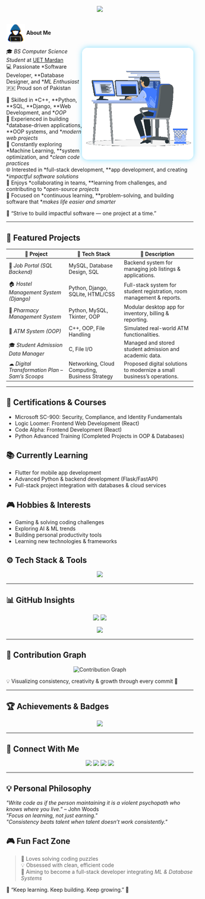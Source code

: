 <!-- ✨ Animated Typing Header -->
<p align="center">
  <a href="https://github.com/YUET-944">
    <img src="https://readme-typing-svg.herokuapp.com?font=Fira+Code&weight=700&size=28&duration=3000&pause=1000&color=00BFFF&center=true&vCenter=true&width=800&lines=%F0%9F%91%8B%20Assalam-o-Alaikum!;%20I'm%20Muhammad%20Younas%20Khan;%20Full%20Stack%20Web%20Developer;%20Custom%20Software%20Developer;%20Database%20Designer;%20AI%20%20Module%20Trainer;%20Welcome%20to%20My%20GitHub%20Universe!"/>
  </a>
</p>

## <p align="center">
  <img src="https://github.com/YUET-944/YUET-944/raw/main/about_me.gif" width="50" style="vertical-align: middle;"/>  **About Me** 
</p>

<p align="center">
  <img src="https://github.com/YUET-944/YUET-944/raw/main/Right_Side.gif" width="300" align="right" style="border-radius: 15px; box-shadow: 0px 0px 15px rgba(0,191,255,0.5);"/>
</p>

🎓 *BS Computer Science Student* at [UET Mardan](https://uetmardan.edu.pk/)  
💻 Passionate *Software Developer, **Database Designer, and **ML Enthusiast*  
🇵🇰 Proud son of Pakistan  

💬 Skilled in *C++, **Python, **SQL, **Django, **Web Development, and **OOP*  
🧩 Experienced in building *database-driven applications, **OOP systems, and **modern web projects*  
🚀 Constantly exploring *Machine Learning, **system optimization, and **clean code practices*  
🌐 Interested in *full-stack development, **app development, and creating **impactful software solutions*  
🤝 Enjoys *collaborating in teams, **learning from challenges, and contributing to **open-source projects*  
🎯 Focused on *continuous learning, **problem-solving, and building software that **makes life easier and smarter*  

💭 “Strive to build impactful software — one project at a time.”

---

## 🌟 Featured Projects

| 🔧 Project | 🧱 Tech Stack | 📘 Description |
|-------------|---------------|----------------|
| 💼 *Job Portal (SQL Backend)* | MySQL, Database Design, SQL | Backend system for managing job listings & applications. |
| 🏠 *Hostel Management System (Django)* | Python, Django, SQLite, HTML/CSS | Full-stack system for student registration, room management & reports. |
| 💊 *Pharmacy Management System* | Python, MySQL, Tkinter, OOP | Modular desktop app for inventory, billing & reporting. |
| 🧮 *ATM System (OOP)* | C++, OOP, File Handling | Simulated real-world ATM functionalities. |
| 🎓 *Student Admission Data Manager* | C, File I/O | Managed and stored student admission and academic data. |
| ☁ *Digital Transformation Plan – Sam’s Scoops* | Networking, Cloud Computing, Business Strategy | Proposed digital solutions to modernize a small business’s operations. |

---

## 🏅 Certifications & Courses

- Microsoft SC-900: Security, Compliance, and Identity Fundamentals  
- Logic Loomer: Frontend Web Development (React)  
- Code Alpha: Frontend Development (React)  
- Python Advanced Training (Completed Projects in OOP & Databases)

## 📚 Currently Learning

- Flutter for mobile app development  
- Advanced Python & backend development (Flask/FastAPI)  
- Full-stack project integration with databases & cloud services

## 🎮 Hobbies & Interests

- Gaming & solving coding challenges  
- Exploring AI & ML trends  
- Building personal productivity tools  
- Learning new technologies & frameworks

## ⚙ Tech Stack & Tools

<p align="center">
  <img src="https://skillicons.dev/icons?i=cpp,python,django,html,css,js,mysql,sqlite,git,github,vscode,figma" />
</p>

---

## 📊 GitHub Insights

<p align="center">
  <img src="https://github-readme-stats.vercel.app/api?username=YUET-944&show_icons=true&theme=tokyonight" height="165"/>
  <img src="https://github-readme-stats.vercel.app/api/top-langs/?username=YUET-944&layout=compact&theme=tokyonight" height="165"/>
</p>

<p align="center">
  <img src="https://github-readme-streak-stats.herokuapp.com?user=YUET-944&theme=tokyonight&hide_border=false" height="165"/>
</p>

---

## 🌈 Contribution Graph

<p align="center">
  <img src="https://github-readme-activity-graph.vercel.app/graph?username=YUET-944&theme=tokyo-night&hide_border=true&area=true" alt="Contribution Graph" />
</p>

💡 Visualizing consistency, creativity & growth through every commit 🚀

---

## 🏆 Achievements & Badges

<p align="center">
  <img src="https://github-profile-trophy.vercel.app/?username=YUET-944&theme=tokyonight&no-frame=true&row=1&column=6" />
</p>

---

## 🤝 Connect With Me

<p align="center">
  <a href="mailto:mykjcs2023@gmail.com"><img src="https://img.shields.io/badge/Gmail-D14836?style=for-the-badge&logo=gmail&logoColor=white"/></a>
  <a href="https://wa.me/923155705944"><img src="https://img.shields.io/badge/WhatsApp-25D366?style=for-the-badge&logo=whatsapp&logoColor=white"/></a>
  <a href="https://www.linkedin.com/in/muhammad-younas-khan-72b102264/"><img src="https://img.shields.io/badge/LinkedIn-0077B5?style=for-the-badge&logo=linkedin&logoColor=white"/></a>
  <a href="https://github.com/YUET-944"><img src="https://img.shields.io/badge/GitHub-181717?style=for-the-badge&logo=github&logoColor=white"/></a>
</p>

---
## 💡 Personal Philosophy

*"Write code as if the person maintaining it is a violent psychopath who knows where you live."* – John Woods  
*"Focus on learning, not just earning."*  
*"Consistency beats talent when talent doesn’t work consistently."*

## 🎮 Fun Fact Zone

> 🧩 Loves solving coding puzzles  
> 💡 Obsessed with clean, efficient code  
> 🎯 Aiming to become a full-stack developer integrating *ML & Database Systems*  

🌟 “Keep learning. Keep building. Keep growing.” 🚀

